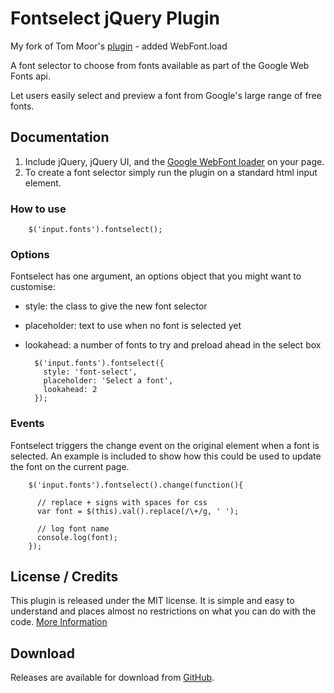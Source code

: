 # Fontselect jQuery Plugin

My fork of Tom Moor's [plugin](https://github.com/tommoor/fontselect-jquery-plugin) - added WebFont.load


A font selector to choose from fonts available as part of the Google Web Fonts api. 

Let users easily select and preview a font from Google's large range of free fonts.


## Documentation
1. Include jQuery, jQuery UI, and the [Google WebFont loader](http://code.google.com/apis/webfonts/docs/webfont_loader.html) on your page.
2. To create a font selector simply run the plugin on a standard html input element.

### How to use

        $('input.fonts').fontselect();

### Options

Fontselect has one argument, an options object that you might want to customise:

* style: the class to give the new font selector
* placeholder: text to use when no font is selected yet
* lookahead: a number of fonts to try and preload ahead in the select box

        $('input.fonts').fontselect({
          style: 'font-select',
          placeholder: 'Select a font',
          lookahead: 2
        });
           
### Events

Fontselect triggers the change event on the original element when a font is selected. 
An example is included to show how this could be used to update the font on the current page.

        $('input.fonts').fontselect().change(function(){
        
          // replace + signs with spaces for css
          var font = $(this).val().replace(/\+/g, ' ');
          
          // log font name
          console.log(font);
        });



## License / Credits

This plugin is released under the MIT license. It is simple and easy to understand and places almost no restrictions on what you can do with the code.
[More Information](http://en.wikipedia.org/wiki/MIT_License)


## Download

Releases are available for download from
[GitHub](http://github.com/tommoor/fontselect-jquery-plugin/downloads).
